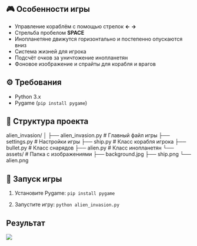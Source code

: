 ## 🎮 Особенности игры
- Управление кораблём с помощью стрелок **← →**  
- Стрельба пробелом **SPACE**  
- Инопланетяне движутся горизонтально и постепенно опускаются вниз  
- Система жизней для игрока  
- Подсчёт очков за уничтожение инопланетян  
- Фоновое изображение и спрайты для корабля и врагов  

## ⚙️ Требования
- Python 3.x  
- Pygame (`pip install pygame`)  

## 📁 Структура проекта
alien_invasion/
│
├── alien_invasion.py # Главный файл игры
├── settings.py # Настройки игры
├── ship.py # Класс корабля игрока
├── bullet.py # Класс снарядов
├── alien.py # Класс инопланетян
└── assets/ # Папка с изображениями
├── background.jpg
├── ship.png
└── alien.png


## 🚀 Запуск игры
1. Установите Pygame:
``` pip install pygame ```

2. Запустите игру:
```python alien_invasion.py```

## Результат 
![](https://github.com/BlohinaValeria/Mathematical-foundations-of-computer-graphics/blob/main/PART1/отчет.png)
